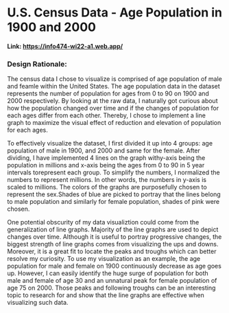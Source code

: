 # U.S. Census Data - Age Population in 1900 and 2000

**Link: https://info474-wi22-a1.web.app/**

### Design Rationale:

The census data I chose to visualize is comprised of age population of male and feamle within the United States. The age population data in the dataset represents the number of population for ages from 0 to 90 on 1900 and 2000 respectively. By looking at the raw data, I naturally got curious about how the population changed over time and if the changes of population for each ages differ from each other. Thereby, I chose to implement a line graph to maximize the visual effect of reduction and elevation of population for each ages. 

To effectively visualize the dataset, I first divided it up into 4 groups: age population of male in 1900, and 2000 and same for the female. After dividing, I have implemented 4 lines on the graph withy-axis being the population in millions and x-axis being the ages from 0 to 90 in 5 year intervals torepresent each group. To simplify the numbers, I normalized the numbers to represent millions. In other words, the numbers in y-axis is scaled to millions. The colors of the graphs are purposefully chosen to represent the sex.Shades of blue are picked to portray that the lines belong to male population and similarly for female population, shades of pink were chosen.
    
One potential obscurity of my data visualiztion could come from the generalization of line graphs. Majority of the line graphs are used to depict changes over time. Although it is useful to portray progressive changes, the biggest strength of line graphs comes from visualizing the ups and downs. Moreover, it is a great fit to locate the peaks and troughs which can better resolve my curiosity. To use my visualization as an example, the age population for male and female on 1900 continuously decrease as age goes up. However, I can easily identify the huge surge of population for both male and female of age 30 and an unnatural peak for female population of age 75 on 2000. Those peaks and following troughs can be an interesting topic to research for and show that the line graphs are effective when visualizing such data.



